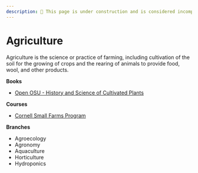 ```yaml
---
description: 🚧 This page is under construction and is considered incomplete. 🚧
---
```


# Agriculture

Agriculture is the science or practice of farming, including cultivation of the soil for the growing of crops and the rearing of animals to provide food, wool, and other products.

**Books**

* [Open OSU - History and Science of Cultivated Plants ](https://open.oregonstate.education/cultivatedplants/)

**Courses**

* [Cornell Small Farms Program](https://smallfarms.cornell.edu)

**Branches**

* Agroecology
* Agronomy
* Aquaculture
* Horticulture
* Hydroponics

